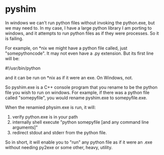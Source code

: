 # pyshim
In windows we can't run python files without invoking the python.exe, but we may need to. In my case, I have a large python library I am 
porting to windows, and it attempts to run python files as if they were processes. So it is failing. 

For example, on *nix we might have a python file called, just "somepythoncode".  It may not even have a .py extension.  But its 
first line will be:

#!/usr/bin/python

and it can be run on *nix as if it were an exe.  On Windows, not.

So pyshim.exe is a C++ console program that you rename to be the python file you wish to run on windows. For example, if there
was a python file called "somepyfile", you would rename pyshim.exe to somepyfile.exe. 

When the renamied physim.exe is run, it will:

1) verify python.exe is in your path
2) internally shell execute "python somepyfile [and any command line arguments]"
3) redirect stdout and stderr from the python file.

So in short, it will enable you to "run" any python file as if it were an .exe without needing py2exe or some other, heavy, utility.


